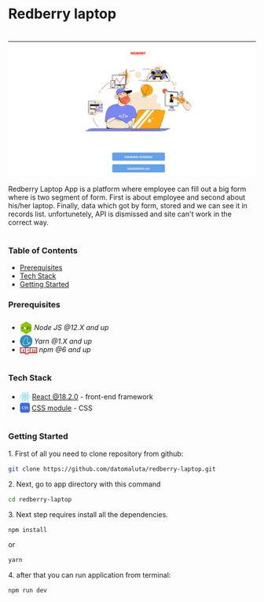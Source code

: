 <div style="display:flex; align-items: center">
  <h1 style="position:relative; top: -6px" >Redberry laptop</h1>
</div>

---

![](./src/assets/images/screenshot.png)

Redberry Laptop App is a platform where employee can fill out a big form where is two segment of form. First is about employee and second about his/her laptop. Finally, data which got by form, stored and we can see it in records list. unfortunetely, API is dismissed and site can't work in the correct way.

#

### Table of Contents

- [Prerequisites](#prerequisites)
- [Tech Stack](#tech-stack)
- [Getting Started](#getting-started)

### Prerequisites

- <img src="readme/assets/node.png" width="25" style="position: relative; top: 8px" /> _Node JS @12.X and up_
- <img src="readme/assets/yarn.jpeg" width="25" style="position: relative; top: 7px" /> _Yarn @1.X and up_
- <img src="readme/assets/npm.png" width="35" style="position: relative; top: 4px" /> _npm @6 and up_

#

### Tech Stack

- <img src="readme/assets/react.png" height="18" style="position: relative; top: 4px" /> [React @18.2.0](https://reactjs.org) - front-end framework
- <img src="readme/assets/css.png"  height="20" style="position: relative; top: 4px" /> [CSS module](https://tailwindcss.com/) - CSS

#

### Getting Started

1\. First of all you need to clone repository from github:

```sh
git clone https://github.com/datomaluta/redberry-laptop.git
```

2\. Next, go to app directory with this command

```sh
cd redberry-laptop
```

3\. Next step requires install all the dependencies.

```sh
npm install
```

or

```sh
yarn
```

4\. after that you can run application from terminal:

```sh
npm run dev
```

#
